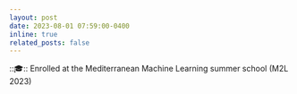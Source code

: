```yaml
---
layout: post
date: 2023-08-01 07:59:00-0400
inline: true
related_posts: false
---
```


:::mortar_board::: Enrolled at the Mediterranean Machine Learning summer school (M2L 2023)
